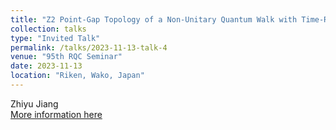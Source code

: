 ```yaml
---
title: "Z2 Point-Gap Topology of a Non-Unitary Quantum Walk with Time-Reversal Symmetry"
collection: talks
type: "Invited Talk"
permalink: /talks/2023-11-13-talk-4
venue: "95th RQC Seminar"
date: 2023-11-13
location: "Riken, Wako, Japan"
---
```

Zhiyu Jiang  
[More information here](https://rqc.riken.jp/events/20231113_95th_rqc-seminar.html)
